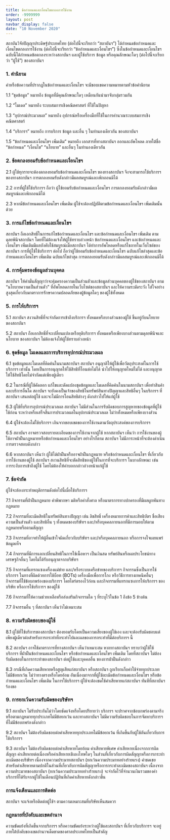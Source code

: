 ```yaml
---
title: ข้อกำหนดและเงื่อนไขตกลงการใช้งาน
order: -9999999
layout: post
navbar_display: false
date: "10 November 2020"
---
```


สถาบันวิจัยปัญญาประดิษฐ์ประเทศไทย (ต่อไปนี้จะเรียกว่า “สถาบันฯ”) ได้กำหนดข้อกำหนดและเงื่อนไขตกลงการใช้งาน (ต่อไปนี้จะเรียกว่า “ข้อกำหนดและเงื่อนไขฯ”) ซึ่งในข้อกำหนดและเงื่อนไขฯ ฉบับนี้ได้กำหนดข้อตกลงระหว่างสถาบันฯ และผู้ใช้บริการ ข้อมูล หรือคุณลักษณะใดๆ (ต่อไปนี้จะเรียกว่า “ผู้ใช้”) ของสถาบันฯ

### 1. คำนิยาม

คำหรือข้อความที่ปรากฏในข้อกำหนดและเงื่อนไขฯ จะมีขอบเขตความหมายตามหัวข้อคำนิยาม

1.1 “ชุดข้อมูล” หมายถึง ข้อมูลที่มีคุณลักษณะใดๆ เหมือนกันนำมาจับกลุ่มรวมกัน

1.2 “โมเดล” หมายถึง ระบบสมการเชิงคณิตศาสตร์ ที่ใช้ในปัญหา

1.3 “อุปกรณ์ประมวลผล” หมายถึง อุปกรณ์หรือเครื่องมือที่ใช้ในการคำนวณระบบสมการเชิงคณิตศาสตร์

1.4 “บริการฯ” หมายถึง การบริการ ข้อมูล และอื่น ๆ ในทำนองเดียวกัน ของสถาบันฯ

1.5 “ข้อกำหนดและเงื่อนไขฯ เพิ่มเติม” หมายถึง เอกสารที่ทางสถาบันฯ ออกและอัพโหลด ภายใต้ชื่อ “ข้อกำหนด” “เงื่อนไข” “นโยบาย” และอื่นๆ ในทำนองเดียวกัน

### 2. ข้อตกลงยอมรับข้อกำหนดและเงื่อนไขฯ

2.1 ผู้ใช้ทุกรายจะต้องตกลงยอมรับข้อกำหนดและเงื่อนไขฯ ของทางสถาบันฯ จึงจะสามารถใช้บริการฯ ของทางสถาบันฯ การตกลงยอมรับดังกล่าวมีผลสมบูรณ์และเพิกถอนมิได้

2.2 การที่ผู้ใช้ใช้บริการฯ ถือว่า ผู้ใช้ยอมรับข้อกำหนดและเงื่อนไขฯ การตกลงยอมรับดังกล่าวมีผลสมบูรณ์และเพิกถอนมิได้

2.3 หากมีข้อกำหนดและเงื่อนไขฯ เพิ่มเติม ผู้ใช้จะต้องปฏิบัติตามข้อกำหนดและเงื่อนไขฯ เพิ่มเติมนั้นด้วย

### 3. การแก้ไขข้อกำหนดและเงื่อนไขฯ

สถาบันฯ ถือเอกสิทธิ์ในการแก้ไขข้อกำหนดและเงื่อนไขฯ และข้อกำหนดและเงื่อนไขฯ เพิ่มเติม ตามดุลยพินิจสถาบันฯ โดยที่ไม่ต้องแจ้งให้ผู้ใช้ทราบล่วงหน้า ข้อกำหนดและเงื่อนไขฯ และข้อกำหนดและเงื่อนไขฯ เพิ่มเติมมีผลบังคับใช้สมบูรณ์เมื่อสถาบันฯ ได้ทำการอัพโหลดหรือแก้ไขภายในเว็บไซต์ของสถาบันฯ การที่ผู้ใช้ใช้บริการฯ ต่อไป ถือว่าผู้ใช้ยอมรับข้อกำหนดและเงื่อนไขฯ ฉบับแก้ไขล่าสุดและข้อกำหนดและเงื่อนไขฯ เพิ่มเติม ฉบับแก้ไขล่าสุด การตกลงยอมรับดังกล่าวมีผลสมบูรณ์และเพิกถอนมิได้

### 4. การคุ้มครองข้อมูลส่วนบุคคล

สถาบันฯ ให้คำมั่นสัญญาว่าจะคุ้มครองความเป็นส่วนตัวและข้อมูลส่วนบุคคลของผู้ใช้ของสถาบันฯ ตาม “นโยบายความเป็นส่วนตัว” ที่อัพโหลดภายในเว็บไซต์ของสถาบันฯ และให้ความระมัดระวัง ใส่ใจอย่างสูงสุดเกี่ยวกับมาตราการรักษาความปลอดภัยของผู้ข้อมูลใดๆ ของผู้ใช้ทั้งหมด

### 5. การให้บริการฯ

5.1 สถาบันฯ สงวนสิทธิ์ที่จะจำกัดการเข้าถึงบริการฯ ทั้งหมดหรือบางส่วนของผู้ใช้ ขึ้นอยู่กับนโยบายของสถาบันฯ

5.2 สถาบันฯ ถือเอกสิทธิ์ที่จะเปลี่ยนแปลงหรือยุติบริการฯ ทั้งหมดหรือเพียงบางส่วนตามดุลยพินิจและนโยบาย ของสถาบันฯ ไม่ต้องแจ้งให้ผู้ใช้ทราบล่วงหน้า

### 6. ชุดข้อมูล โมเดลและการบริการอุปกรณ์ประมวลผล

6.1 ชุดข้อมูลและโมเดลที่คิดค้นในนามสถาบันฯ สถาบันฯ อนุญาติให้ผู้ใช้เพื่อวัตถุประสงค์ในการใช้บริการฯ เท่านั้น โดยเป็นการอนุญาตให้ใช้สิทธิที่โอนต่อไม่ได้ นำไปให้อนุญาตใหม่ไม่ได้ และอนุญาตให้ใช้สิทธิโดยไม่จำกัดแต่เพียงผู้เดียว

6.2 ในกรณีที่ผู้ใช้คัดลอก แก้ไขและดัดแปลงชุดข้อมูลและโมเดลที่คิดค้นในนามสถาบันฯ เพื่อทำสินค้าและบริการอื่นใด สถาบันฯ จะยังคงเป็นเจ้าของสิทธิในทรัพย์สินทางปัญญาและสิทธิอื่นๆ ในบริการฯ ที่สถาบันฯ เสนอต่อผู้ใช้ และจะไม่มีการโอนสิทธิต่างๆ ดังกล่าวไปให้แก่ผู้ใช้

6.3 ผู้ใช้ที่บริการอุปกรณ์ประมวลผล สถาบันฯ ไม่มีส่วนในการรับผิดชอบการสูญหายของข้อมูลที่ผู้ใช้ใช้ก่อน ระหว่างหรือเสร็จสิ้นการประมวลผลในอุปกรณ์ประมวลผล ไม่ว่าทั้งหมดหรือเพียงบางส่วน

6.4 ผู้ใช้จะต้องไม่ใช้บริการฯ เกินจากขอบเขตของการใช้งานตามวัตถุประสงค์ของการบริการฯ

6.5 สถาบันฯ อาจตรวจสอบรายละเอียดของการใช้งานจากผู้ใช้ หากสถาบันฯ เห็นว่า การใช้งานของผู้ใช้อาจฝ่าฝืนกฎหมายหรือข้อกำหนดและเงื่อนไขฯ อย่างไรก็ตาม สถาบันฯ ไม่มีภาระหน้าที่จะต้องดำเนินการตรวจสอบดังกล่าว

6.6 หากสถาบันฯ เห็นว่า ผู้ใช้ได้ฝ่าฝืนหรืออาจฝ่าฝืนกฎหมาย หรือข้อกำหนดและเงื่อนไขฯ ที่เกี่ยวกับการใช้งานของผู้ใช้ สถาบันฯ สงวนสิทธิที่จะตัดสิทธิของผู้ใช้ในการที่จะบริการฯ ในบางลักษณะ เช่น การระงับการเข้าถึงผู้ใช้ โดยไม่ต้องให้คำบอกกล่าวล่วงหน้าแก่ผู้ใช้

### 7. ข้อจำกัด

ผู้ใช้จะต้องกระทำพฤติกรรมดังต่อไปนี้เมื่อใช้บริการฯ

7.1 กิจกรรมที่ฝ่าฝืนกฎหมาย คำพิพากษา มติหรือคำสั่งศาล หรือมาตรการทางปกครองที่มีผลผูกพันทางกฎหมาย

7.2 กิจกรรมที่ละเมิดสิทธิในทรัพย์สินทางปัญญา เช่น ลิขสิทธิ์ เครื่องหมายการค้าและสิทธิบัตร ชื่อเสียง ความเป็นส่วนตัว และสิทธิอื่น ๆ ทั้งหมดของบริษัทฯ และ/หรือบุคคลภายนอกที่มีการมอบให้ตามกฎหมายหรือตามสัญญา

7.3 กิจกรรมที่อาจทำให้ผู้อื่นเข้าใจผิดเกี่ยวกับบริษัทฯ และ/หรือบุคคลภายนอก หรือการจงใจเผยแพร่ข้อมูลเท็จ

7.4 กิจกรรมที่มีการแลกเปลี่ยนสิทธิในการใช้เนื้อหาฯ เป็นเงินสด ทรัพย์สินหรือผลประโยชน์ทางเศรษฐกิจอื่นๆ โดยไม่ได้รับอนุญาตจากบริษัทฯ

7.5 กิจกรรมที่แทรกแซงเครื่องแม่ข่าย และ/หรือระบบเครือข่ายของบริการฯ กิจกรรมซึ่งเป็นการใช้บริการฯ ในทางที่ผิดด้วยการใช้บ็อท (BOTs) เครื่องมือเพื่อการโกง หรือวิธีการทางเทคนิคอื่นๆ กิจกรรมที่ใช้ข้อบกพร่องของบริการฯ โดยไตร่ตรองไว้ก่อน และกิจกรรมที่แทรกแซงการให้บริการฯ ของบริษัท หรือการใช้บริการฯ ของผู้ใช้

7.6 กิจกรรมที่ให้ความช่วยเหลือหรือส่งเสริมกิจกรรมใด ๆ ที่ระบุไว้ในข้อ 1 ถึงข้อ 5 ข้างต้น

7.7 กิจกรรมอื่น ๆ ที่สถาบันฯ เห็นว่าไม่เหมาะสม

### 8. ความรับผิดชอบของผู้ใช้

8.1 ผู้ใช้ที่ใช้บริการของสถาบันฯ ต้องยอมรับโดยเป็นความเสี่ยงของผู้ใช้เอง และจะต้องรับผิดชอบแต่เพียงผู้เดียวต่อสำหรับการกระทำที่กระทำไปและผลของการกระทำที่มีต่อบริการฯ นี้

8.2 สถาบันฯ อาจใช้มาตราการที่ทางสถาบันฯ เห็นว่าเหมาะสม หากทางสถาบันฯ ทราบว่าผู้ใช้ใช้บริการฯ ที่ฝ่าฝืนข้อกำหนดและเงื่อนไขฯ หรือข้อกำหนดและเงื่อนไขฯ เพิ่มเติม โดยที่สถาบันฯ ไม่ต้องรับผิดชอบในการกระทำของสถาบันฯ ต่อผู้ใช้และบุคคลอื่น ของการฝ่าฝืนดังกล่าว

8.3 กรณีที่เกิดความเสียหายหรือสูญเสียแก่สถาบันฯ หรือสถาบันฯ ถูกเรียกเก็บค่าใช้จ่ายทุกประเภทไม่มีข้อยกเว้น ไม่ว่าทางตรงหรือโดยอ้อม อันเนื่องมาจากที่ผู้ใช้ละเมิดข้อกำหนดและเงื่อนไขฯ หรือข้อกำหนดและเงื่อนไขฯ เพิ่มเติม ในการใช้บริการฯ ผู้ใช้จะต้องชดใช้ค่าเสียหายแก่สถาบันฯ ทันทีที่สถาบันฯ ร้องขอ

### 9. การยกเว้นความรับผิดของบริษัทฯ

9.1 สถาบันฯ ไม่รับประกันไม่ว่าโดยชัดแจ้งหรือโดยปริยายว่า บริการฯ จะปราศจากข้อบกพร่องตามจริงหรือตามกฏหมายทุกประเภทไม่มีข้อยกเว้น และทางสถาบันฯ ไม่มีความรับผิดชอบในการจัดหาบริการฯ ที่ไม่มีข้อบกพร่องดังกล่าว

9.2 สถาบันฯ ไม่ต้องรับผิดชอบต่อค่าเสียหายทุกประเภทไม่มีข้อยกเว้น ที่เกิดขึ้นกับผู้ใช้อันเกี่ยวกับการใช้บริการฯ

9.3 สถาบันฯ ไม่ต้องรับผิดชอบต่อค่าเสียหายโดยอ้อม ค่าเสียหายพิเศษ ค่าเสียหายเนื่องจากการผิดสัญญา ค่าเสียหายต่อเนื่องหรือค่าเสียหายเชิงลงโทษใดๆ ในส่วนที่เกี่ยวกับการผิดสัญญาหรือการกระทำละเมิดของบริษัทฯ เนื่องจากความประมาทสถาบันฯ (ยกเว้นความประมาทอย่างร้ายแรง) ค่าชดเชยสำหรับค่าเสียหายตามปกติในส่วนที่เกี่ยวกับการผิดสัญญาหรือการกระทำละเมิดของสถาบันฯ เนื่องจากความประมาทของสถาบันฯ (ยกเว้นความประมาทอย่างร้ายแรง) จะจำกัดไว้ที่จำนวนเงินรวมของค่าบริการที่ได้รับจากผู้ใช้ในเดือนปฏิทินที่เกิดค่าเสียหายดังกล่าวขึ้น

### การแจ้งเตือนและการติดต่อ

สถาบันฯ จะแจ้งหรือติดต่อผู้ใช้ฯ ตามความเหมาะสมที่บริษัทเห็นสมควร

### กฎหมายที่บังคับและเขตอำนาจ

ความขัดแย้งที่เกิดขึ้นจากบริการฯ หรือความขัดแย้งระหว่างผู้ใช้และสถาบันฯ ที่เกี่ยวกับบริการฯ จะอยู่ภายใต้บังคับของเขตอำนาจเด็ดขาดของศาลประเทศไทยเป็นสำคัญ

